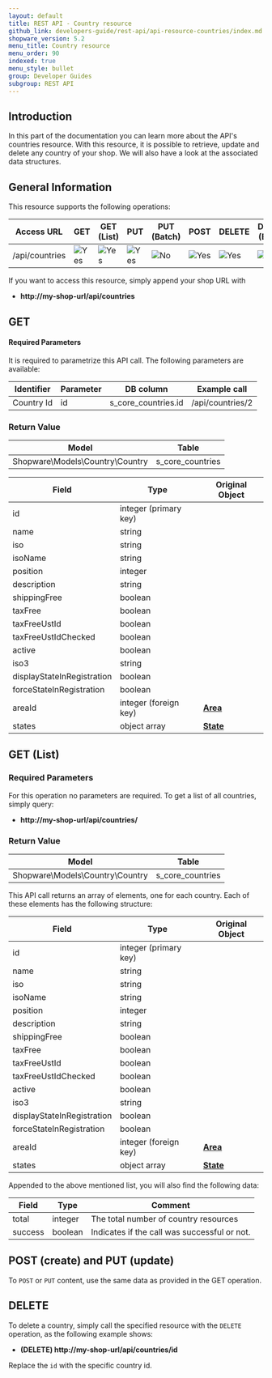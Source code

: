 ```yaml
---
layout: default
title: REST API - Country resource
github_link: developers-guide/rest-api/api-resource-countries/index.md
shopware_version: 5.2
menu_title: Country resource
menu_order: 90
indexed: true
menu_style: bullet
group: Developer Guides
subgroup: REST API
---
```


## Introduction

In this part of the documentation you can learn more about the API's countries resource.
With this resource, it is possible to retrieve, update and delete any country of your shop.
We will also have a look at the associated data structures.

## General Information

This resource supports the following operations:

| Access URL    | GET                    | GET (List)             | PUT                    | PUT (Batch)          | POST                   | DELETE                 | DELETE (Batch)       |
|----------------|------------------------|------------------------|------------------------|----------------------|------------------------|------------------------|----------------------|
| /api/countries | ![Yes](../img/yes.png) | ![Yes](../img/yes.png) | ![Yes](../img/yes.png) | ![No](../img/no.png) | ![Yes](../img/yes.png) | ![Yes](../img/yes.png) | ![No](../img/no.png) |

If you want to access this resource, simply append your shop URL with

* **http://my-shop-url/api/countries**

## GET

#### Required Parameters

It is required to parametrize this API call. The following parameters are available:

| Identifier | Parameter | DB column           | Example call     |
|------------|-----------|---------------------|------------------|
| Country Id | id        | s_core_countries.id | /api/countries/2 |                         

### Return Value

| Model                           | Table            |
|---------------------------------|------------------|
| Shopware\Models\Country\Country | s_core_countries |

| Field                      | Type                  | Original Object               |
|----------------------------|-----------------------|-------------------------------|
| id                         | integer (primary key) |                               |
| name                       | string                |                               |
| iso                        | string                |                               |
| isoName                    | string                |                               |
| position                   | integer               |                               |
| description                | string                |                               |
| shippingFree               | boolean               |                               |
| taxFree                    | boolean               |                               |
| taxFreeUstId               | boolean               |                               |
| taxFreeUstIdChecked        | boolean               |                               |
| active                     | boolean               |                               |
| iso3                       | string                |                               |
| displayStateInRegistration | boolean               |                               |
| forceStateInRegistration   | boolean               |                               |
| areaId                     | integer (foreign key) | **[Area](../models/#area)**   |
| states                     | object array          | **[State](../models/#state)** |

## GET (List)

### Required Parameters
For this operation no parameters are required.
To get a list of all countries, simply query:

* **http://my-shop-url/api/countries/**

### Return Value
| Model                           | Table            |
|---------------------------------|------------------|
| Shopware\Models\Country\Country | s_core_countries |

This API call returns an array of elements, one for each country.
Each of these elements has the following structure:

| Field                      | Type                  | Original Object               |
|----------------------------|-----------------------|-------------------------------|
| id                         | integer (primary key) |                               |
| name                       | string                |                               |
| iso                        | string                |                               |
| isoName                    | string                |                               |
| position                   | integer               |                               |
| description                | string                |                               |
| shippingFree               | boolean               |                               |
| taxFree                    | boolean               |                               |
| taxFreeUstId               | boolean               |                               |
| taxFreeUstIdChecked        | boolean               |                               |
| active                     | boolean               |                               |
| iso3                       | string                |                               |
| displayStateInRegistration | boolean               |                               |
| forceStateInRegistration   | boolean               |                               |
| areaId                     | integer (foreign key) | **[Area](../models/#area)**   |
| states                     | object array          | **[State](../models/#state)** |                                                                            |

Appended to the above mentioned list, you will also find the following data:

| Field   | Type    | Comment                                      |
|---------|---------|----------------------------------------------|
| total   | integer | The total number of country resources        |
| success | boolean | Indicates if the call was successful or not. |

## POST (create) and PUT (update)

To `POST` or `PUT` content, use the same data as provided in the GET operation.

## DELETE

To delete a country, simply call the specified resource with the `DELETE` operation, as the following example shows:

* **(DELETE) http://my-shop-url/api/countries/id**

Replace the `id` with the specific country id.
